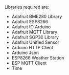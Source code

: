 Libraries required are:

- Adafruit BME280 Library
- Adafruit ESP8266
- Adafruit IO Arduino
- Adafruit MQTT Library
- Adafruit SGP30 Library
- Adafruit Unified Sensor
- Arduino HTTP Client
- Arduino Json
- ESP8266 Weather Station
- ESP MQTT Client
- Time

